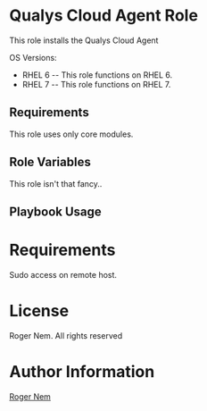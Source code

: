 Qualys Cloud Agent Role
=========

This role installs the Qualys Cloud Agent 

OS Versions:
- RHEL 6
-- This role functions on RHEL 6.
- RHEL 7
-- This role functions on RHEL 7.

Requirements
------------

This role uses only core modules.

Role Variables
--------------
This role isn't that fancy..

Playbook Usage
----------------

# Requirements

Sudo access on remote host.

# License

Roger Nem. All rights reserved

# Author Information

[Roger Nem](https://www.linkedin.com/in/rogertn)

